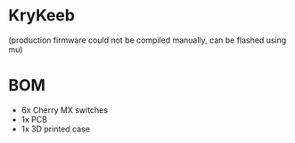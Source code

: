 # KryKeeb

(production firmware could not be compiled manually, can be flashed using mu)

# BOM

- 6x Cherry MX switches
- 1x PCB
- 1x 3D printed case